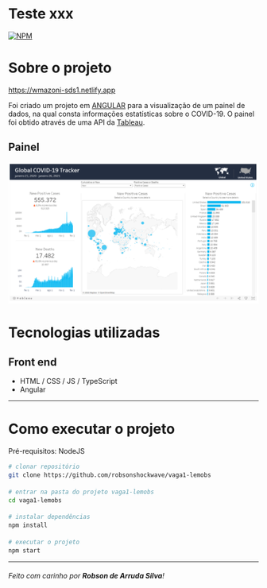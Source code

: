 # Teste xxx
[![NPM](https://img.shields.io/npm/l/react)](https://github.com/neliocursos/exemplo-readme/blob/main/LICENSE) 

# Sobre o projeto

https://wmazoni-sds1.netlify.app

Foi criado um projeto em [ANGULAR](https://angular.io/) para a visualização de um painel de dados, na qual consta informações estatísticas sobre o COVID-19.
O painel foi obtido através de uma API da [Tableau](https://public.tableau.com/en-us/s/).

## Painel

<p align="center">
	<img alt="painel" src="github/painel.PNG" witdh="50%">
</p>

# Tecnologias utilizadas

## Front end
- HTML / CSS / JS / TypeScript
- Angular

<hr>

# Como executar o projeto

Pré-requisitos: NodeJS

```bash
# clonar repositório
git clone https://github.com/robsonshockwave/vaga1-lemobs

# entrar na pasta do projeto vaga1-lemobs
cd vaga1-lemobs

# instalar dependências
npm install

# executar o projeto
npm start
```

<hr>

<h6>Feito com carinho por <b>Robson de Arruda Silva</b>!</h6>
